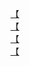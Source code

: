 [【](http://tieba.baidu.com/p/3086388784?see_lz=1&pn=)   
[【](http://tieba.baidu.com/p/3086542749?see_lz=1&pn=)   
[【](http://tieba.baidu.com/p/3087294235?see_lz=1&pn=)   
[【](http://tieba.baidu.com/p/3086570768?see_lz=1&pn=)   
